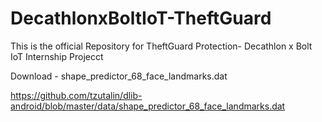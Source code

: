 # DecathlonxBoltIoT-TheftGuard
This is the official Repository for TheftGuard Protection- Decathlon x Bolt IoT Internship Projecct


Download - shape_predictor_68_face_landmarks.dat

https://github.com/tzutalin/dlib-android/blob/master/data/shape_predictor_68_face_landmarks.dat
